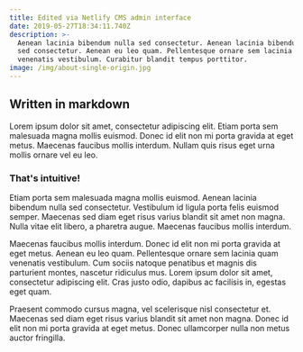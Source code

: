 ```yaml
---
title: Edited via Netlify CMS admin interface
date: 2019-05-27T18:34:11.740Z
description: >-
  Aenean lacinia bibendum nulla sed consectetur. Aenean lacinia bibendum nulla
  sed consectetur. Aenean eu leo quam. Pellentesque ornare sem lacinia quam
  venenatis vestibulum. Curabitur blandit tempus porttitor.
image: /img/about-single-origin.jpg
---
```

## Written in markdown
Lorem ipsum dolor sit amet, consectetur adipiscing elit. Etiam porta sem malesuada magna mollis euismod. Donec id elit non mi porta gravida at eget metus. Maecenas faucibus mollis interdum. Nullam quis risus eget urna mollis ornare vel eu leo.

### That's intuitive!
Etiam porta sem malesuada magna mollis euismod. Aenean lacinia bibendum nulla sed consectetur. Vestibulum id ligula porta felis euismod semper. Maecenas sed diam eget risus varius blandit sit amet non magna. Nulla vitae elit libero, a pharetra augue. Maecenas faucibus mollis interdum.Maecenas faucibus mollis interdum. Donec id elit non mi porta gravida at eget metus. Aenean eu leo quam. Pellentesque ornare sem lacinia quam venenatis vestibulum. Cum sociis natoque penatibus et magnis dis parturient montes, nascetur ridiculus mus. Lorem ipsum dolor sit amet, consectetur adipiscing elit. Cras justo odio, dapibus ac facilisis in, egestas eget quam.Praesent commodo cursus magna, vel scelerisque nisl consectetur et. Maecenas sed diam eget risus varius blandit sit amet non magna. Donec id elit non mi porta gravida at eget metus. Donec ullamcorper nulla non metus auctor fringilla.
